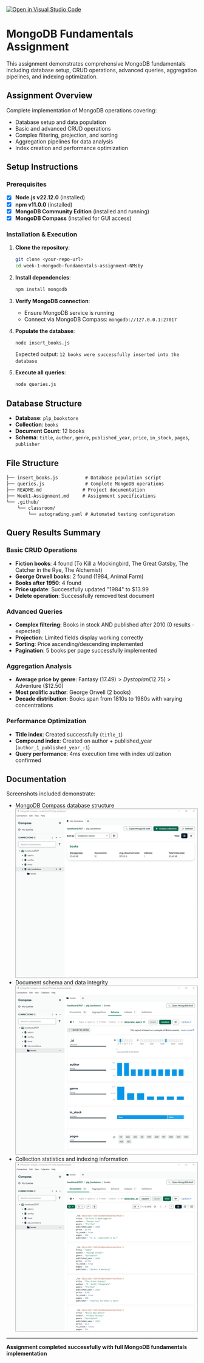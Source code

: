 [![Open in Visual Studio Code](https://classroom.github.com/assets/open-in-vscode-2e0aaae1b6195c2367325f4f02e2d04e9abb55f0b24a779b69b11b9e10269abc.svg)](https://classroom.github.com/online_ide?assignment_repo_id=19992435&assignment_repo_type=AssignmentRepo)

# MongoDB Fundamentals Assignment

This assignment demonstrates comprehensive MongoDB fundamentals including database setup, CRUD operations, advanced queries, aggregation pipelines, and indexing optimization.

## Assignment Overview

Complete implementation of MongoDB operations covering:
- Database setup and data population
- Basic and advanced CRUD operations
- Complex filtering, projection, and sorting
- Aggregation pipelines for data analysis
- Index creation and performance optimization

## Setup Instructions

### Prerequisites
- [x] **Node.js v22.12.0** (installed)
- [x] **npm v11.0.0** (installed)  
- [x] **MongoDB Community Edition** (installed and running)
- [x] **MongoDB Compass** (installed for GUI access)

### Installation & Execution

1. **Clone the repository**:
   ```bash
   git clone <your-repo-url>
   cd week-1-mongodb-fundamentals-assignment-NMsby
   ```

2. **Install dependencies**:
   ```bash
   npm install mongodb
   ```

3. **Verify MongoDB connection**:
   - Ensure MongoDB service is running
   - Connect via MongoDB Compass: `mongodb://127.0.0.1:27017`

4. **Populate the database**:
   ```bash
   node insert_books.js
   ```
   Expected output: `12 books were successfully inserted into the database`

5. **Execute all queries**:
   ```bash
   node queries.js
   ```

## Database Structure

- **Database**: `plp_bookstore`
- **Collection**: `books` 
- **Document Count**: 12 books
- **Schema**: `title`, `author`, `genre`, `published_year`, `price`, `in_stock`, `pages`, `publisher`

## File Structure

```
├── insert_books.js          # Database population script
├── queries.js               # Complete MongoDB operations
├── README.md               # Project documentation
├── Week1-Assignment.md     # Assignment specifications
└── .github/
    └── classroom/
        └── autograding.yaml # Automated testing configuration
```

## Query Results Summary

### Basic CRUD Operations
- **Fiction books**: 4 found (To Kill a Mockingbird, The Great Gatsby, The Catcher in the Rye, The Alchemist)
- **George Orwell books**: 2 found (1984, Animal Farm)
- **Books after 1950**: 4 found
- **Price update**: Successfully updated "1984" to $13.99
- **Delete operation**: Successfully removed test document

### Advanced Queries
- **Complex filtering**: Books in stock AND published after 2010 (0 results - expected)
- **Projection**: Limited fields display working correctly
- **Sorting**: Price ascending/descending implemented
- **Pagination**: 5 books per page successfully implemented

### Aggregation Analysis
- **Average price by genre**: Fantasy ($17.49) > Dystopian ($12.75) > Adventure ($12.50)
- **Most prolific author**: George Orwell (2 books)
- **Decade distribution**: Books span from 1810s to 1980s with varying concentrations

### Performance Optimization
- **Title index**: Created successfully (`title_1`)
- **Compound index**: Created on author + published_year (`author_1_published_year_-1`)
- **Query performance**: 4ms execution time with index utilization confirmed

## Documentation

Screenshots included demonstrate:
- MongoDB Compass database structure
![MongoDB Compass Database Structure](database.jpg)
- Document schema and data integrity
![Document Schema and Data Integrity](schema.jpg)
- Collection statistics and indexing information
![Collection statistics and indexing information](books.jpg)

---  

**Assignment completed successfully with full MongoDB fundamentals implementation** 